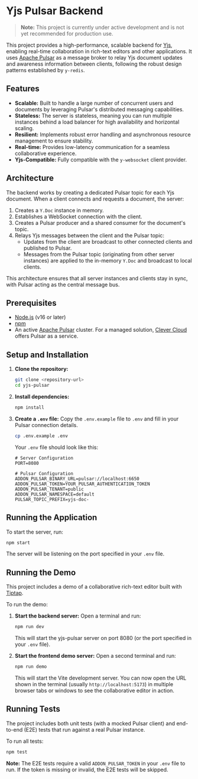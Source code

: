 # Yjs Pulsar Backend

> **Note:** This project is currently under active development and is not yet recommended for production use.

This project provides a high-performance, scalable backend for [Yjs](https://github.com/yjs/yjs), enabling real-time collaboration in rich-text editors and other applications. It uses [Apache Pulsar](https://pulsar.apache.org/) as a message broker to relay Yjs document updates and awareness information between clients, following the robust design patterns established by `y-redis`.

## Features

- **Scalable:** Built to handle a large number of concurrent users and documents by leveraging Pulsar's distributed messaging capabilities.
- **Stateless:** The server is stateless, meaning you can run multiple instances behind a load balancer for high availability and horizontal scaling.
- **Resilient:** Implements robust error handling and asynchronous resource management to ensure stability.
- **Real-time:** Provides low-latency communication for a seamless collaborative experience.
- **Yjs-Compatible:** Fully compatible with the `y-websocket` client provider.

## Architecture

The backend works by creating a dedicated Pulsar topic for each Yjs document. When a client connects and requests a document, the server:

1.  Creates a `Y.Doc` instance in memory.
2.  Establishes a WebSocket connection with the client.
3.  Creates a Pulsar producer and a shared consumer for the document's topic.
4.  Relays Yjs messages between the client and the Pulsar topic:
    -   Updates from the client are broadcast to other connected clients and published to Pulsar.
    -   Messages from the Pulsar topic (originating from other server instances) are applied to the in-memory `Y.Doc` and broadcast to local clients.

This architecture ensures that all server instances and clients stay in sync, with Pulsar acting as the central message bus.

## Prerequisites

- [Node.js](https://nodejs.org/) (v16 or later)
- [npm](https://www.npmjs.com/)
- An active [Apache Pulsar](https://pulsar.apache.org/docs/getting-started-standalone/) cluster. For a managed solution, [Clever Cloud](https://www.clever-cloud.com/developers/doc/addons/pulsar/) offers Pulsar as a service.

## Setup and Installation

1.  **Clone the repository:**
    ```bash
    git clone <repository-url>
    cd yjs-pulsar
    ```

2.  **Install dependencies:**
    ```bash
    npm install
    ```

3.  **Create a `.env` file:**
    Copy the `.env.example` file to `.env` and fill in your Pulsar connection details.
    ```bash
    cp .env.example .env
    ```

    Your `.env` file should look like this:
    ```
    # Server Configuration
    PORT=8080

    # Pulsar Configuration
    ADDON_PULSAR_BINARY_URL=pulsar://localhost:6650
    ADDON_PULSAR_TOKEN=YOUR_PULSAR_AUTHENTICATION_TOKEN
    ADDON_PULSAR_TENANT=public
    ADDON_PULSAR_NAMESPACE=default
    PULSAR_TOPIC_PREFIX=yjs-doc-
    ```

## Running the Application

To start the server, run:

```bash
npm start
```

The server will be listening on the port specified in your `.env` file.

## Running the Demo

This project includes a demo of a collaborative rich-text editor built with [Tiptap](https://tiptap.dev/).

To run the demo:

1.  **Start the backend server:**
    Open a terminal and run:
    ```bash
    npm run dev
    ```
    This will start the yjs-pulsar server on port 8080 (or the port specified in your `.env` file).

2.  **Start the frontend demo server:**
    Open a second terminal and run:
    ```bash
    npm run demo
    ```
    This will start the Vite development server. You can now open the URL shown in the terminal (usually `http://localhost:5173`) in multiple browser tabs or windows to see the collaborative editor in action.

## Running Tests

The project includes both unit tests (with a mocked Pulsar client) and end-to-end (E2E) tests that run against a real Pulsar instance.

To run all tests:

```bash
npm test
```

**Note:** The E2E tests require a valid `ADDON_PULSAR_TOKEN` in your `.env` file to run. If the token is missing or invalid, the E2E tests will be skipped.
